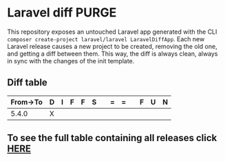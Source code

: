 # Laravel diff PURGE

This repository exposes an untouched Laravel app generated with the CLI
`composer create-project laravel/laravel LaravelDiffApp`. Each new Laravel release causes a new project to be created, removing the old one, and getting a diff between them. This way, the diff is always clean, always in sync with the changes of the init template.

## Diff table

| From->To | D   | I   | F   | F   | S   |     | =   | =   |     | F   | U   | N   |
| -------- | --- | --- | --- | --- | --- | --- | --- | --- | --- | --- | --- | --- |
| 5.4.0    | X   |     |     |     |     |     |     |     |     |     |     |     |

## To see the full table containing all releases click [HERE](https://github.com/guhungry/laravel-diff-purge/)
